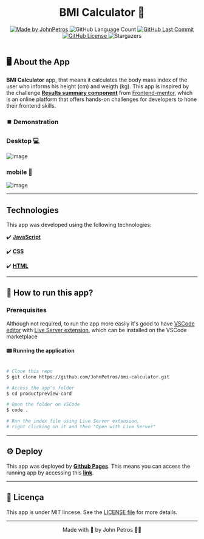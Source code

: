 <h1 align="center">
    BMI Calculator 🫃
</h1>

<div align="center">
   <a href="https://github.com/JohnPetros">
      <img alt="Made by JohnPetros" src="https://img.shields.io/badge/made%20by-JohnPetros-blueviolet">
   </a>
   <img alt="GitHub Language Count" src="https://img.shields.io/github/languages/count/JohnPetros/bmi-calculator">
   <a href="https://github.com/JohnPetros/bmi-calculator/commits/main">
      <img alt="GitHub Last Commit" src="https://img.shields.io/github/last-commit/JohnPetros/bmi-calculator">
   </a>
  </a>
   </a>
   <a href="https://github.com/JohnPetros/bmi-calculator/blob/main/LICENSE.md">
      <img alt="GitHub License" src="https://img.shields.io/github/license/JohnPetros/bmi-calculator">
   </a>
    <img alt="Stargazers" src="https://img.shields.io/github/stars/JohnPetros/bmi-calculator?style=social">
</div>

<br>

## 🖥️ About the App

**BMI Calculator** app, that means it calculates the body mass index of the user who informs his height (cm) and weigth (kg). This app is inspired by the challenge [**Results summary component**](https://www.frontendmentor.io/challenges/results-summary-component-CE_K6s0maV) from [Frontend-mentor](https://www.frontendmentor.io/), which is an online platform that offers hands-on challenges for developers to hone their frontend skills.

### ⏹️ Demonstration

### Desktop 💻
![image](https://github.com/JohnPetros/bmi-calculator/assets/93893533/a4cd84c3-ed4c-45f6-814e-de017c012fb6)


### mobile 📱
![image](https://github.com/JohnPetros/bmi-calculator/assets/93893533/7dcc470b-c491-4d80-8d1a-94454a5bb0e4)


---

## Technologies

This app was developed using the following technologies:

✔️ **[JavaScript](https://developer.mozilla.org/pt-BR/docs/Web/JavaScript)**

✔️ **[CSS](https://developer.mozilla.org/pt-BR/docs/Web/CSS)**

✔️ **[HTML](https://developer.mozilla.org/pt-BR/docs/Web/HTML)**

---

## 🚀 How to run this app?

### Prerequisites

Although not required, to run the app more easily it's good to have [VSCode editor](https://code.visualstudio.com/) with [Live Server extension](https://marketplace.visualstudio.com/items?itemName=ritwickdey.LiveServer), which can be installed on the VSCode marketplace

#### 📟 Running the application
```bash

# Clone this repo
$ git clone https://github.com/JohnPetros/bmi-calculator.git

# Access the app's folder
$ cd productpreview-card

# Open the folder on VSCode
$ code .

# Run the index file using Live Server extension,
# right clicking on it and then "Open with Live Server"

```

---

## ⚙️ Deploy

This app was deployed by **[Github Pages](https://pages.github.com/)**. This means you can access the running app by accessing this **[link](https://johnpetros.github.io/bmi-calculator/)**.

---

## 📝 Licença

This app is under MIT lincese. See the [LICENSE file](LICENSE) for more details.

---

<p align="center">
   Made with 💜 by John Petros 👋🏻
</p>
